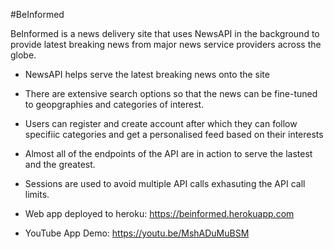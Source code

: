 #BeInformed

BeInformed is a news delivery site that uses NewsAPI in the background to provide latest breaking news from major news service providers across the globe.
- NewsAPI helps serve the latest breaking news onto the site
- There are extensive search options so that the news can be fine-tuned to geopgraphies and categories of interest.
- Users can register and create account after which they can follow specifiic categories and get a personalised feed based on their interests
- Almost all of the endpoints of the API are in action to serve the lastest and the greatest.
- Sessions are used to avoid multiple API calls exhasuting the API call limits.
- Web app deployed to heroku: https://beinformed.herokuapp.com

- YouTube App Demo: https://youtu.be/MshADuMuBSM
